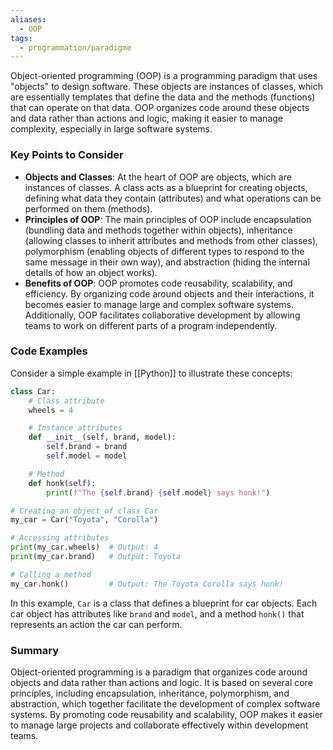 ```yaml
---
aliases:
  - OOP
tags:
  - programmation/paradigme
---
```

Object-oriented programming (OOP) is a programming paradigm that uses "objects" to design software. These objects are instances of classes, which are essentially templates that define the data and the methods (functions) that can operate on that data. OOP organizes code around these objects and data rather than actions and logic, making it easier to manage complexity, especially in large software systems.

### Key Points to Consider

- **Objects and Classes**: At the heart of OOP are objects, which are instances of classes. A class acts as a blueprint for creating objects, defining what data they contain (attributes) and what operations can be performed on them (methods).
- **Principles of OOP**: The main principles of OOP include encapsulation (bundling data and methods together within objects), inheritance (allowing classes to inherit attributes and methods from other classes), polymorphism (enabling objects of different types to respond to the same message in their own way), and abstraction (hiding the internal details of how an object works).
- **Benefits of OOP**: OOP promotes code reusability, scalability, and efficiency. By organizing code around objects and their interactions, it becomes easier to manage large and complex software systems. Additionally, OOP facilitates collaborative development by allowing teams to work on different parts of a program independently.

### Code Examples

Consider a simple example in [[Python]] to illustrate these concepts:

```python
class Car:
    # Class attribute
    wheels = 4

    # Instance attributes
    def __init__(self, brand, model):
        self.brand = brand
        self.model = model

    # Method
    def honk(self):
        print(f"The {self.brand} {self.model} says honk!")

# Creating an object of class Car
my_car = Car("Toyota", "Corolla")

# Accessing attributes
print(my_car.wheels)  # Output: 4
print(my_car.brand)   # Output: Toyota

# Calling a method
my_car.honk()         # Output: The Toyota Corolla says honk!
```

In this example, `Car` is a class that defines a blueprint for car objects. Each car object has attributes like `brand` and `model`, and a method `honk()` that represents an action the car can perform.

### Summary

Object-oriented programming is a paradigm that organizes code around objects and data rather than actions and logic. It is based on several core principles, including encapsulation, inheritance, polymorphism, and abstraction, which together facilitate the development of complex software systems. By promoting code reusability and scalability, OOP makes it easier to manage large projects and collaborate effectively within development teams.
